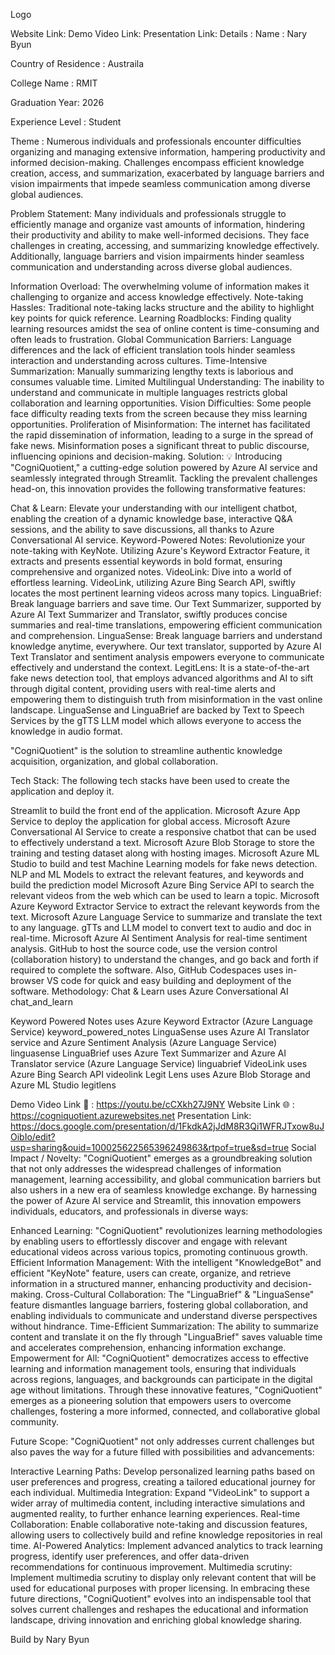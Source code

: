 
Logo


Website Link: 
Demo Video Link: 
Presentation Link: 
Details :
Name : Nary Byun

Country of Residence : Austraila

College Name : RMIT

Graduation Year: 2026

Experience Level : Student

Theme :
Numerous individuals and professionals encounter difficulties organizing and managing extensive information, hampering productivity and informed decision-making. Challenges encompass efficient knowledge creation, access, and summarization, exacerbated by language barriers and vision impairments that impede seamless communication among diverse global audiences.

Problem Statement:
Many individuals and professionals struggle to efficiently manage and organize vast amounts of information, hindering their productivity and ability to make well-informed decisions. They face challenges in creating, accessing, and summarizing knowledge effectively. Additionally, language barriers and vision impairments hinder seamless communication and understanding across diverse global audiences.

Information Overload: The overwhelming volume of information makes it challenging to organize and access knowledge effectively.
Note-taking Hassles: Traditional note-taking lacks structure and the ability to highlight key points for quick reference.
Learning Roadblocks: Finding quality learning resources amidst the sea of online content is time-consuming and often leads to frustration.
Global Communication Barriers: Language differences and the lack of efficient translation tools hinder seamless interaction and understanding across cultures.
Time-Intensive Summarization: Manually summarizing lengthy texts is laborious and consumes valuable time.
Limited Multilingual Understanding: The inability to understand and communicate in multiple languages restricts global collaboration and learning opportunities.
Vision Difficulties: Some people face difficulty reading texts from the screen because they miss learning opportunities.
Proliferation of Misinformation: The internet has facilitated the rapid dissemination of information, leading to a surge in the spread of fake news. Misinformation poses a significant threat to public discourse, influencing opinions and decision-making.
Solution: 💡
Introducing "CogniQuotient," a cutting-edge solution powered by Azure AI service and seamlessly integrated through Streamlit. Tackling the prevalent challenges head-on, this innovation provides the following transformative features:

Chat & Learn: Elevate your understanding with our intelligent chatbot, enabling the creation of a dynamic knowledge base, interactive Q&A sessions, and the ability to save discussions, all thanks to Azure Conversational AI service.
Keyword-Powered Notes: Revolutionize your note-taking with KeyNote. Utilizing Azure's Keyword Extractor Feature, it extracts and presents essential keywords in bold format, ensuring comprehensive and organized notes.
VideoLink: Dive into a world of effortless learning. VideoLink, utilizing Azure Bing Search API, swiftly locates the most pertinent learning videos across many topics.
LinguaBrief: Break language barriers and save time. Our Text Summarizer, supported by Azure AI Text Summarizer and Translator, swiftly produces concise summaries and real-time translations, empowering efficient communication and comprehension.
LinguaSense: Break language barriers and understand knowledge anytime, everywhere. Our text translator, supported by Azure AI Text Translator and sentiment analysis empowers everyone to communicate effectively and understand the context.
LegitLens: It is a state-of-the-art fake news detection tool, that employs advanced algorithms and AI to sift through digital content, providing users with real-time alerts and empowering them to distinguish truth from misinformation in the vast online landscape.
LinguaSense and LinguaBrief are backed by Text to Speech Services by the gTTS LLM model which allows everyone to access the knowledge in audio format.

"CogniQuotient" is the solution to streamline authentic knowledge acquisition, organization, and global collaboration.

Tech Stack:
The following tech stacks have been used to create the application and deploy it.

Streamlit to build the front end of the application.
Microsoft Azure App Service to deploy the application for global access.
Microsoft Azure Conversational AI Service to create a responsive chatbot that can be used to effectively understand a text.
Microsoft Azure Blob Storage to store the training and testing dataset along with hosting images.
Microsoft Azure ML Studio to build and test Machine Learning models for fake news detection.
NLP and ML Models to extract the relevant features, and keywords and build the prediction model
Microsoft Azure Bing Service API to search the relevant videos from the web which can be used to learn a topic.
Microsoft Azure Keyword Extractor Service to extract the relevant keywords from the text.
Microsoft Azure Language Service to summarize and translate the text to any language.
gTTs and LLM model to convert text to audio and doc in real-time. Microsoft Azure AI Sentiment Analysis for real-time sentiment analysis.
GitHub to host the source code, use the version control (collaboration history) to understand the changes, and go back and forth if required to complete the software. Also, GitHub Codespaces uses in-browser VS code for quick and easy building and deployment of the software.
Methodology:
Chat & Learn uses Azure Conversational AI
chat_and_learn

Keyword Powered Notes uses Azure Keyword Extractor (Azure Language Service)
keyword_powered_notes
LinguaSense uses Azure AI Translator service and Azure Sentiment Analysis (Azure Language Service)
linguasense
LinguaBrief uses Azure Text Summarizer and Azure AI Translator service (Azure Language Service)
linguabrief
VideoLink uses Azure Bing Search API
videolink
Legit Lens uses Azure Blob Storage and Azure ML Studio
legitlens



Demo Video Link 🎥 : https://youtu.be/cCXkh27J9NY
Website Link 🌐 : https://cogniquotient.azurewebsites.net
Presentation Link: https://docs.google.com/presentation/d/1FkdkA2jJdM8R3Qi1WFRJTxow8uJOibIo/edit?usp=sharing&ouid=100025622565396249863&rtpof=true&sd=true
Social Impact / Novelty:
"CogniQuotient" emerges as a groundbreaking solution that not only addresses the widespread challenges of information management, learning accessibility, and global communication barriers but also ushers in a new era of seamless knowledge exchange. By harnessing the power of Azure AI service and Streamlit, this innovation empowers individuals, educators, and professionals in diverse ways:

Enhanced Learning: "CogniQuotient" revolutionizes learning methodologies by enabling users to effortlessly discover and engage with relevant educational videos across various topics, promoting continuous growth.
Efficient Information Management: With the intelligent "KnowledgeBot" and efficient "KeyNote" feature, users can create, organize, and retrieve information in a structured manner, enhancing productivity and decision-making.
Cross-Cultural Collaboration: The "LinguaBrief" & "LinguaSense" feature dismantles language barriers, fostering global collaboration, and enabling individuals to communicate and understand diverse perspectives without hindrance.
Time-Efficient Summarization: The ability to summarize content and translate it on the fly through "LinguaBrief" saves valuable time and accelerates comprehension, enhancing information exchange.
Empowerment for All: "CogniQuotient" democratizes access to effective learning and information management tools, ensuring that individuals across regions, languages, and backgrounds can participate in the digital age without limitations.
Through these innovative features, "CogniQuotient" emerges as a pioneering solution that empowers users to overcome challenges, fostering a more informed, connected, and collaborative global community.

Future Scope:
"CogniQuotient" not only addresses current challenges but also paves the way for a future filled with possibilities and advancements:

Interactive Learning Paths: Develop personalized learning paths based on user preferences and progress, creating a tailored educational journey for each individual.
Multimedia Integration: Expand "VideoLink" to support a wider array of multimedia content, including interactive simulations and augmented reality, to further enhance learning experiences.
Real-time Collaboration: Enable collaborative note-taking and discussion features, allowing users to collectively build and refine knowledge repositories in real time.
AI-Powered Analytics: Implement advanced analytics to track learning progress, identify user preferences, and offer data-driven recommendations for continuous improvement.
Multimedia scrutiny: Implement multimedia scrutiny to display only relevant content that will be used for educational purposes with proper licensing.
In embracing these future directions, "CogniQuotient" evolves into an indispensable tool that solves current challenges and reshapes the educational and information landscape, driving innovation and enriching global knowledge sharing.

Build by Nary Byun

